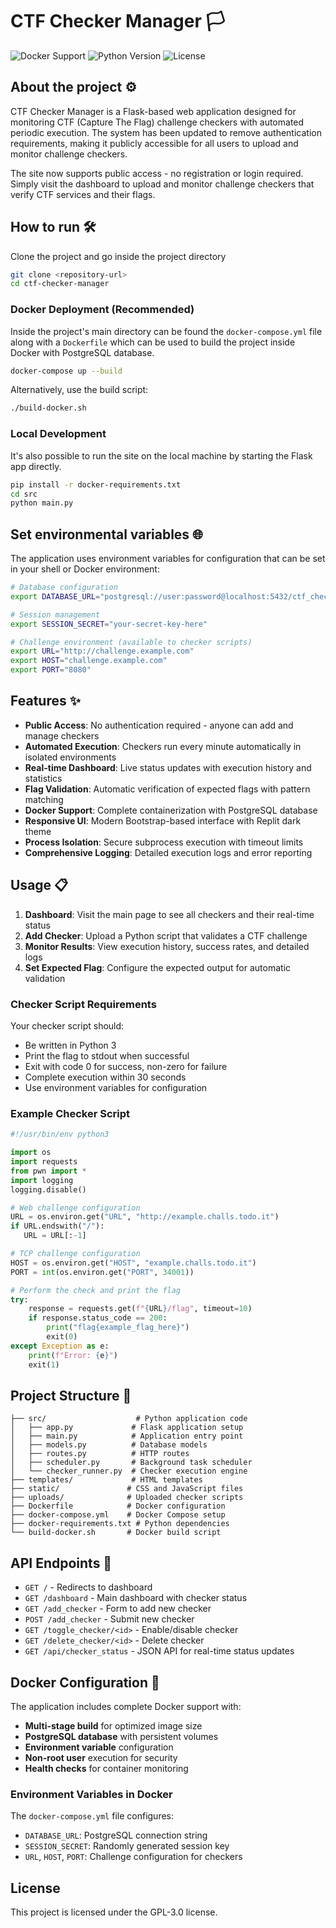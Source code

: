 # CTF Checker Manager 🏳️
![Docker Support](https://img.shields.io/badge/docker-supported-blue)
![Python Version](https://img.shields.io/badge/python-3.11+-green)
![License](https://img.shields.io/github/license/PascalCTF/CTF-Checker)

## About the project ⚙️
CTF Checker Manager is a Flask-based web application designed for monitoring CTF (Capture The Flag) challenge checkers with automated periodic execution. The system has been updated to remove authentication requirements, making it publicly accessible for all users to upload and monitor challenge checkers.

The site now supports public access - no registration or login required. Simply visit the dashboard to upload and monitor challenge checkers that verify CTF services and their flags.

## How to run 🛠️
Clone the project and go inside the project directory
```bash
git clone <repository-url>
cd ctf-checker-manager
```

### Docker Deployment (Recommended)
Inside the project's main directory can be found the `docker-compose.yml` file along with a `Dockerfile` which can be used to build the project inside Docker with PostgreSQL database.
```bash
docker-compose up --build
```

Alternatively, use the build script:
```bash
./build-docker.sh
```

### Local Development
It's also possible to run the site on the local machine by starting the Flask app directly.
```bash
pip install -r docker-requirements.txt
cd src
python main.py
```

## Set environmental variables 🌐
The application uses environment variables for configuration that can be set in your shell or Docker environment:

```bash
# Database configuration
export DATABASE_URL="postgresql://user:password@localhost:5432/ctf_checker"

# Session management
export SESSION_SECRET="your-secret-key-here"

# Challenge environment (available to checker scripts)
export URL="http://challenge.example.com"
export HOST="challenge.example.com"
export PORT="8080"
```

## Features ✨

- **Public Access**: No authentication required - anyone can add and manage checkers
- **Automated Execution**: Checkers run every minute automatically in isolated environments
- **Real-time Dashboard**: Live status updates with execution history and statistics
- **Flag Validation**: Automatic verification of expected flags with pattern matching
- **Docker Support**: Complete containerization with PostgreSQL database
- **Responsive UI**: Modern Bootstrap-based interface with Replit dark theme
- **Process Isolation**: Secure subprocess execution with timeout limits
- **Comprehensive Logging**: Detailed execution logs and error reporting

## Usage 📋

1. **Dashboard**: Visit the main page to see all checkers and their real-time status
2. **Add Checker**: Upload a Python script that validates a CTF challenge
3. **Monitor Results**: View execution history, success rates, and detailed logs
4. **Set Expected Flag**: Configure the expected output for automatic validation

### Checker Script Requirements

Your checker script should:
- Be written in Python 3
- Print the flag to stdout when successful
- Exit with code 0 for success, non-zero for failure
- Complete execution within 30 seconds
- Use environment variables for configuration

### Example Checker Script

```python
#!/usr/bin/env python3

import os
import requests
from pwn import *
import logging
logging.disable()

# Web challenge configuration
URL = os.environ.get("URL", "http://example.challs.todo.it")
if URL.endswith("/"):
   URL = URL[:-1]

# TCP challenge configuration
HOST = os.environ.get("HOST", "example.challs.todo.it")
PORT = int(os.environ.get("PORT", 34001))

# Perform the check and print the flag
try:
    response = requests.get(f"{URL}/flag", timeout=10)
    if response.status_code == 200:
        print("flag{example_flag_here}")
        exit(0)
except Exception as e:
    print(f"Error: {e}")
    exit(1)
```

## Project Structure 📁

```
├── src/                    # Python application code
│   ├── app.py             # Flask application setup
│   ├── main.py            # Application entry point
│   ├── models.py          # Database models
│   ├── routes.py          # HTTP routes
│   ├── scheduler.py       # Background task scheduler
│   └── checker_runner.py  # Checker execution engine
├── templates/             # HTML templates
├── static/               # CSS and JavaScript files
├── uploads/              # Uploaded checker scripts
├── Dockerfile            # Docker configuration
├── docker-compose.yml    # Docker Compose setup
├── docker-requirements.txt # Python dependencies
└── build-docker.sh       # Docker build script
```

## API Endpoints 🔌

- `GET /` - Redirects to dashboard
- `GET /dashboard` - Main dashboard with checker status
- `GET /add_checker` - Form to add new checker
- `POST /add_checker` - Submit new checker
- `GET /toggle_checker/<id>` - Enable/disable checker
- `GET /delete_checker/<id>` - Delete checker
- `GET /api/checker_status` - JSON API for real-time status updates

## Docker Configuration 🐳

The application includes complete Docker support with:

- **Multi-stage build** for optimized image size
- **PostgreSQL database** with persistent volumes
- **Environment variable** configuration
- **Non-root user** execution for security
- **Health checks** for container monitoring

### Environment Variables in Docker

The `docker-compose.yml` file configures:
- `DATABASE_URL`: PostgreSQL connection string
- `SESSION_SECRET`: Randomly generated session key
- `URL`, `HOST`, `PORT`: Challenge configuration for checkers

## License

This project is licensed under the GPL-3.0 license.